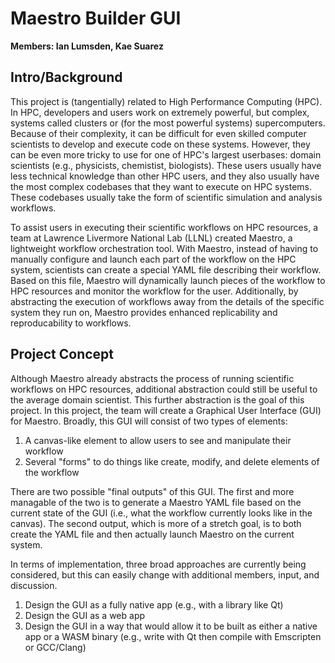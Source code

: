 # Maestro Builder GUI

**Members: Ian Lumsden, Kae Suarez**

## Intro/Background

This project is (tangentially) related to High Performance Computing (HPC). In HPC, developers and users work on extremely powerful, but complex, systems called
clusters or (for the most powerful systems) supercomputers. Because of their complexity, it can be difficult for even skilled computer scientists to develop
and execute code on these systems. However, they can be even more tricky to use for one of HPC's largest userbases: domain scientists (e.g., physicists, chemistist, biologists).
These users usually have less technical knowledge than other HPC users, and they also usually have the most complex codebases that they want to execute on HPC systems.
These codebases usually take the form of scientific simulation and analysis workflows.

To assist users in executing their scientific workflows on HPC resources, a team at Lawrence Livermore National Lab (LLNL) created Maestro, a lightweight workflow orchestration
tool. With Maestro, instead of having to manually configure and launch each part of the workflow on the HPC system, scientists can create a special YAML file describing their
workflow. Based on this file, Maestro will dynamically launch pieces of the workflow to HPC resources and monitor the workflow for the user. Additionally, by abstracting
the execution of workflows away from the details of the specific system they run on, Maestro provides enhanced replicability and reproducability to workflows.

## Project Concept

Although Maestro already abstracts the process of running scientific workflows on HPC resources, additional abstraction could still be useful to the average domain scientist.
This further abstraction is the goal of this project. In this project, the team will create a Graphical User Interface (GUI) for Maestro. Broadly, this GUI will consist of
two types of elements: 
1. A canvas-like element to allow users to see and manipulate their workflow
2. Several "forms" to do things like create, modify, and delete elements of the workflow

There are two possible "final outputs" of this GUI. The first and more managable of the two is to generate a Maestro YAML file based on the current state of the GUI (i.e.,
what the workflow currently looks like in the canvas). The second output, which is more of a stretch goal, is to both create the YAML file and then actually launch Maestro
on the current system.

In terms of implementation, three broad approaches are currently being considered, but this can easily change with additional members, input, and discussion.
1. Design the GUI as a fully native app (e.g., with a library like Qt)
2. Design the GUI as a web app
3. Design the GUI in a way that would allow it to be built as either a native app or a WASM binary (e.g., write with Qt then compile with Emscripten or GCC/Clang)
